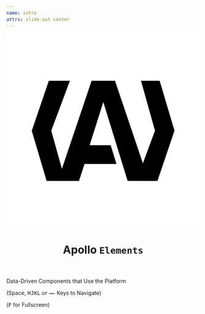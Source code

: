 ```yaml
---
name: intro
attrs: slide-out center
---
```


<header flex center>
  <img src="/logo.svg" alt=""/>
  <h1 flex column font-size="20vw">
    <span uppercase line-height="0.6" color="--secondary">Apollo</span>
    <span uppercase line-height="0.2" color="--primary" style="--slnt:-12">
      <code>Elements</code>
    </span>
  </h1>
</header>

<p center>Data-Driven Components that Use the Platform</p>

<aside center font-size="5vw">

(Space, <kbd>H</kbd><kbd>J</kbd><kbd>K</kbd><kbd>L</kbd> or <kbd>→</kbd><kbd>←</kbd> Keys to Navigate)

(<kbd>F</kbd> for Fullscreen)

</aside>
